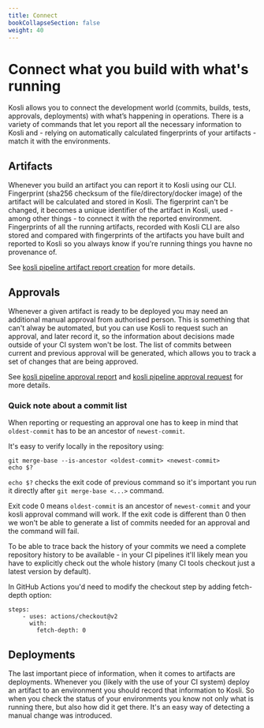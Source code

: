 ```yaml
---
title: Connect
bookCollapseSection: false
weight: 40
---
```

# Connect what you build with what's running

Kosli allows you to connect the development world (commits, builds, tests, approvals, deployments) with what’s happening in operations. There is a variety of commands that let you report all the necessary information to Kosli and - relying on automatically calculated fingerprints of your artifacts - match it with the environments.

## Artifacts

Whenever you build an artifact you can report it to Kosli using our CLI. Fingerprint (sha256 checksum of the file/directory/docker image) of the artifact will be calculated and stored in Kosli. The figerprint can't be changed, it becomes a unique identifier of the artifact in Kosli, used - among other things - to connect it with the reported environment. Fingerprints of all the running artifacts, recorded with Kosli CLI are also stored and compared with fingerprints of the artifacts you have built and reported to Kosli so you always know if you're running things you havne no provenance of. 

See [kosli pipeline artifact report creation](/client_reference/kosli_pipeline_artifact_report_creation/) for more details. 

## Approvals

Whenever a given artifact is ready to be deployed you may need an additional manual approval from authorised person. This is something that can't alway be automated, but you can use Kosli to request such an approval, and later record it, so the information about decisions made outside of your CI system won't be lost. The list of commits between current and previous approval will be generated, which allows you to track a set of changes that are being approved.

See [kosli pipeline approval report](/client_reference/kosli_pipeline_approval_report/) and [kosli pipeline approval request](/client_reference/kosli_pipeline_approval_request/) for more details. 

### Quick note about a commit list

When reporting or requesting an approval one has to keep in mind that `oldest-commit` has to be an ancestor of `newest-commit`. 

It's easy to verify locally in the repository using:
```shell {.command}
git merge-base --is-ancestor <oldest-commit> <newest-commit>
echo $?
```

`echo $?` checks the exit code of previous command so it's important you run it directly after `git merge-base <...>` command.  

Exit code 0 means `oldest-commit` is an ancestor of `newest-commit` and your kosli approval command will work. If the exit code is different than 0 then we won't be able to generate a list of commits needed for an approval and the command will fail.

To be able to trace back the history of your commits we need a complete repository history to be available - in your CI pipelines it'll likely mean you have to explicitly check out the whole history (many CI tools checkout just a latest version by default).

In GitHub Actions you'd need to modify the checkout step by adding fetch-depth option:

```
steps:
    - uses: actions/checkout@v2
      with:
        fetch-depth: 0
```

## Deployments

The last important piece of information, when it comes to artifacts are deployments. Whenever you (likely with the use of your CI system) deploy an artifact to an environment you should record that information to Kosli. So when you check the status of your environments you know not only what is running there, but also how did it get there. It's an easy way of detecting a manual change was introduced.